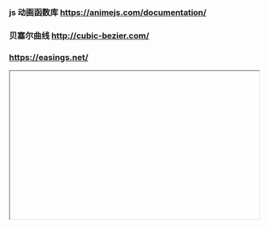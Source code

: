 ### js 动画函数库 https://animejs.com/documentation/

### 贝塞尔曲线 http://cubic-bezier.com/

### https://easings.net/

<iframe data-src="https://liaojunjun.github.io/nice/root/effect/ball_demo.html" width="100%" height="300"></iframe>
